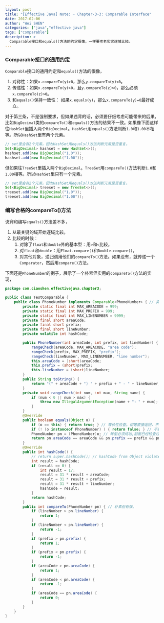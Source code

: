 ```yaml
---
layout: post
title: "[Effective Java] Note: - Chapter-3-3: Comparable Interface"
date: 2017-02-06
author: "Wei SHEN"
categories: ["java","effective java"]
tags: ["comparable"]
description: >
  Comparable接口和equals()方法的约定很像，一样要老老实实逐域比较。
---
```


### Comparable接口的通用约定
`Comparable`接口的通用约定和`equals()`方法的很像，
1. 对称性：如果`x.compareTo(y)>0`，那么`y.compareTo(y)<0`。
2. 传递性：如果`x.compareTo(y)>0`，且`y.compareTo(z)>0`，那么必须`x.compareTo(z)>0`。
3. 和`equals()`保持一致性： 如果`x.equals(y)`，那么`x.compareTo(y)=0`最好成立。

对于第三条，不是强制要求，但如果违背的话，必须要仔细考虑可能带来的后果，比如`BigDecimal`类的`compareTo()`和`equals()`方法的结果不一致。如果像下面这样往`HashSet`里插入两个`BigDecimal`。`HashSet`用`equals()`方法判断`1.0`和`1.00`不相等。所以`HashSet`里有两个元素。
```java
// set里会有2个元素。因为HashSet用equals()方法判断元素是否重复。
Set<BigDecimal> hashset = new HashSet<>();
hashset.add(new BigDecimal("1.0"));
hashset.add(new BigDecimal("1.00"));
```
但如果往`TreeSet`里插入两个`BigDecimal`。`TreeSet`用`compareTo()`方法判断`1.0`和`1.00`相等。所以`HashSet`里只有一个元素。
```java
// set里会有2个元素。因为HashSet用equals()方法判断元素是否重复。
Set<BigDecimal> treeset = new TreeSet<>();
treeset.add(new BigDecimal("1.0"));
treeset.add(new BigDecimal("1.00"));
```

### 编写合格的compareTo()方法
诀窍和编写`equals()`方法差不多，
1. 从最关键的域开始逐域比较。
2. 比较的时候：
    1. 对除了`float`和`double`外的基本型：用`>`和`<`比较。
    2. 对`float`和`double`：用`Float.compare()`和`Double.compare()`。
    3. 对其他对象，递归调用他们的`compareTo()`方法。如果没有，就传递一个`Comparator`，然后用`compare()`方法。

下面还是`PhoneNumber`的例子，展示了一个朴素但实用的`compareTo()`方法的实现，
```java
package com.ciaoshen.effectivejava.chapter3;

public class TestComparable {
    public class PhoneNumber implements Comparable<PhoneNumber> { // 实现了和自身类比较的Comparable接口
        private static final int MAX_AREACODE = 999;
        private static final int MAX_PREFIX = 999;
        private static final int MAX_LINENUMBER = 9999;
        private final short areaCode;
        private final short prefix;
        private final short lineNumber;
        private volatile int hashCode;

        public PhoneNumber(int areaCode, int prefix, int lineNumber) {
            rangeCheck(areaCode, MAX_AREACODE, "area code");
            rangeCheck(prefix, MAX_PREFIX, "prefix");
            rangeCheck(lineNumber, MAX_LINENUMBER, "line number");
            this.areaCode = (short)areaCode;
            this.prefix = (short)prefix;
            this.lineNumber = (short)lineNumber;
        }
        public String toString() {
            return "(" + areaCode + ") " + prefix + " - " + lineNumber;
        }
        private void rangeCheck(int num, int max, String name) {
            if (num < 0 || num > max) {
                throw new IllegalArgumentException(name + ": " + num);
            }
        }
        @Override
        public boolean equals(Object o) {
            if (o == this) { return true; } // 等价性检查。相等直接返回，不比较。
            if (! (o instanceof PhoneNumber) ) { return false; } // 不是PhoneNumber的直接返回false
            PhoneNumber pn = (PhoneNumber)o; // 转型必须成功,前面已经检查过了。
            return pn.areaCode == areaCode && pn.prefix == prefix && pn.lineNumber == lineNumber; // 逐个域进行比较。
        }
        @Override
        public int hashCode() {
            // return super.hashCode(); // hashCode from Object violates the general contract of hashCode
            int result = hashCode;
            if (result == 0) {
                int result = 17;
                result = 31 * result + areaCode;
                result = 31 * result + prefix;
                result = 31 * result + lineNumber;
                hashCode = result;
            }
            return hashCode;
        }
        public int compareTo(PhoneNumber pn) { // 朴素但有效。
            if (lineNumber > pn.lineNumber) {
                return 1;
            }
            if (lineNumber < pn.lineNumber) {
                return -1;
            }
            if (prefix > pn.prefix) {
                return 1;
            }
            if (prefix < pn.prefix) {
                return -1;
            }
            if (areaCode > pn.areaCode) {
                return 1;
            }
            if (areaCode < pn.areaCode) {
                return -1;
            }
            if (areaCode == pn.areaCode) {
                return 0;
            }
        }
    }
}
```
